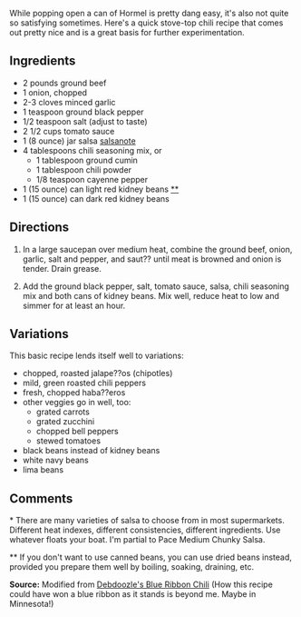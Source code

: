 <div id="wikitext">

While popping open a can of Hormel is pretty dang easy, it's also not
quite so satisfying sometimes. Here's a quick stove-top chili recipe
that comes out pretty nice and is a great basis for further
experimentation.

<span id="ingredients"></span>

Ingredients
-----------

-   2 pounds ground beef
-   1 onion, chopped
-   2-3 cloves minced garlic
-   1 teaspoon ground black pepper
-   1/2 teaspoon salt (adjust to taste)
-   2 1/2 cups tomato sauce
-   1 (8 ounce) jar salsa [salsanote](#salsanote)
-   4 tablespoons chili seasoning mix, or
    -   1 tablespoon ground cumin
    -   1 tablespoon chili powder
    -   1/8 teaspoon cayenne pepper
-   1 (15 ounce) can light red kidney beans [\*\*](#beans)
-   1 (15 ounce) can dark red kidney beans

<span id="directions"></span>

Directions
----------

1.  In a large saucepan over medium heat, combine the ground beef,
    onion, garlic, salt and pepper, and saut?? until meat is browned and
    onion is tender. Drain grease.
    <div class="vspace">

    </div>

2.  Add the ground black pepper, salt, tomato sauce, salsa, chili
    seasoning mix and both cans of kidney beans. Mix well, reduce heat
    to low and simmer for at least an hour.

<span id="variations"></span>

Variations
----------

This basic recipe lends itself well to variations:

-   chopped, roasted jalape??os (chipotles)
-   mild, green roasted chili peppers
-   fresh, chopped haba??eros
-   other veggies go in well, too:
    -   grated carrots
    -   grated zucchini
    -   chopped bell peppers
    -   stewed tomatoes
-   black beans instead of kidney beans
-   white navy beans
-   lima beans

<span id="comments"></span>

Comments
--------

<span id="salsanote"></span> \* There are many varieties of salsa to
choose from in most supermarkets. Different heat indexes, different
consistencies, different ingredients. Use whatever floats your boat. I'm
partial to Pace Medium Chunky Salsa.

<span id="beans"></span> \*\* If you don't want to use canned beans, you
can use dried beans instead, provided you prepare them well by boiling,
soaking, draining, etc.

<span id="source"></span> **Source:** Modified from [Debdoozle's Blue
Ribbon
Chili](http://allrecipes.com/Recipe/Debdoozies-Blue-Ribbon-Chili/Detail.aspx?ms=1&prop25=67131189&prop26=DailyDish&prop27=2011-09-10&prop28=DailyRecipe&prop29=FullRecipe&me=1)
(How this recipe could have won a blue ribbon as it stands is beyond me.
Maybe in Minnesota!)

<div class="vspace">

</div>

</div>
